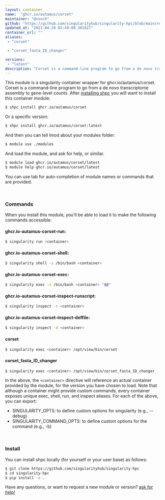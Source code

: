 ```yaml
---
layout: container
name:  "ghcr.io/autamus/corset"
maintainer: "@vsoch"
github: "https://github.com/singularityhub/singularity-hpc/blob/main/registry/ghcr.io/autamus/corset/container.yaml"
updated_at: "2021-04-20 02:49:00.301827"
container_url: ""
aliases:
 - "corset"

 - "corset_fasta_ID_changer"

versions:
 - "latest"
description: "Corset is a command-line program to go from a de novo transcriptome assembly to gene-level counts."
---
```


This module is a singularity container wrapper for ghcr.io/autamus/corset.
Corset is a command-line program to go from a de novo transcriptome assembly to gene-level counts.
After [installing shpc](#install) you will want to install this container module:

```bash
$ shpc install ghcr.io/autamus/corset
```

Or a specific version:

```bash
$ shpc install ghcr.io/autamus/corset:latest
```

And then you can tell lmod about your modules folder:

```bash
$ module use ./modules
```

And load the module, and ask for help, or similar.

```bash
$ module load ghcr.io/autamus/corset/latest
$ module help ghcr.io/autamus/corset/latest
```

You can use tab for auto-completion of module names or commands that are provided.

<br>

### Commands

When you install this module, you'll be able to load it to make the following commands accessible:

#### ghcr.io-autamus-corset-run:

```bash
$ singularity run <container>
```

#### ghcr.io-autamus-corset-shell:

```bash
$ singularity shell -s /bin/bash <container>
```

#### ghcr.io-autamus-corset-exec:

```bash
$ singularity exec -s /bin/bash <container> "$@"
```

#### ghcr.io-autamus-corset-inspect-runscript:

```bash
$ singularity inspect -r <container>
```

#### ghcr.io-autamus-corset-inspect-deffile:

```bash
$ singularity inspect -d <container>
```


#### corset
       
```bash
$ singularity exec <container> /opt/view/bin/corset
```


#### corset_fasta_ID_changer
       
```bash
$ singularity exec <container> /opt/view/bin/corset_fasta_ID_changer
```



In the above, the `<container>` directive will reference an actual container provided
by the module, for the version you have chosen to load. Note that although a container
might provide custom commands, every container exposes unique exec, shell, run, and
inspect aliases. For each of the above, you can export:

 - SINGULARITY_OPTS: to define custom options for singularity (e.g., --debug)
 - SINGULARITY_COMMAND_OPTS: to define custom options for the command (e.g., -b)

<br>
  
### Install

You can install shpc locally (for yourself or your user base) as follows:

```bash
$ git clone https://github.com/singularityhub/singularity-hpc
$ cd singularity-hpc
$ pip install -e .
```

Have any questions, or want to request a new module or version? [ask for help!](https://github.com/singularityhub/singularity-hpc/issues)